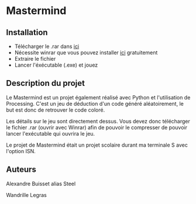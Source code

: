 # Mastermind

## Installation

* Télécharger le .rar dans [ici](https://github.com/Steelataure/Mastermind/releases/tag/Mastermind)
* Nécessite winrar que vous pouvez installer [ici](https://www.win-rar.com/predownload.html?&L=10) gratuitement
* Extraire le fichier
* Lancer l'éxécutable (.exe) et jouez

## Description du projet

Le Mastermind est un projet également réalisé avec Python et l'utilisation de Processing. C'est un jeu de déduction d'un code généré aléatoirement, le but est donc de retrouver le code coloré.

Les détails sur le jeu sont directement dessus. Vous devez donc télécharger le fichier .rar (ouvrir avec Winrar) afin de pouvoir le compresser de pouvoir lancer l'exécutable qui ouvrira le jeu.

Le projet de Mastermind était un projet scolaire durant ma terminale S avec l'option ISN.

## Auteurs
Alexandre Buisset alias Steel

Wandrille Legras
